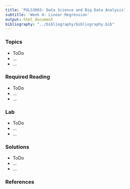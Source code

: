 ```yaml
---
title: 'POLS3003: Data Science and Big Data Analysis'
subtitle: 'Week 4: Linear Regression'
output: html_document
bibliography: "../bibliography/bibliography.bib"
---
```


### Topics
- ToDo
- ...
- ...

### Required Reading
- ToDo
- ...
- ...

### Lab
- ToDo
- ...
- ...

### Solutions

- ToDo
- ...
- ...

### References

